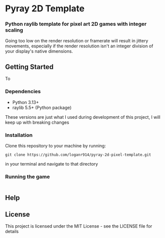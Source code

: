 # Pyray 2D Template
### Python raylib template for pixel art 2D games with integer scaling 

Going too low on the render resolution or framerate will result in jittery movements, especially if the render resolution isn't an integer division of your display's native dimensions.


## Getting Started

To 

### Dependencies
* Python 3.13+
* raylib 5.5+ (Python package)

These versions are just what I used during development of this project, I will keep up with breaking changes

### Installation

Clone this repository to your machine by running:
```
git clone https://github.com/loganr914/pyray-2d-pixel-template.git
```
in your terminal and navigate to that directory



### Running the game
```
```

## Help


## License

This project is licensed under the MIT License - see the LICENSE file for details
